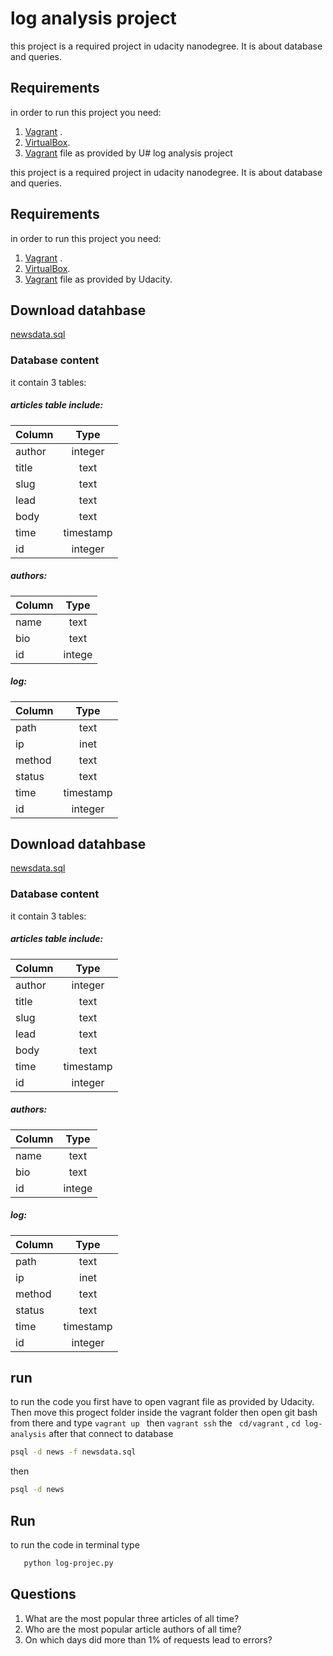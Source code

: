 # log analysis project

this project is a required project in udacity nanodegree. It is about database and queries.
## Requirements
in order to run this project you need:
1. [Vagrant](https://www.vagrantup.com/downloads.html) .
2. [VirtualBox](https://www.virtualbox.org/wiki/Downloads).
3. [Vagrant](https://github.com/udacity/fullstack-nanodegree-vm/blob/master/vagrant/Vagrantfile) file as provided by U# log analysis project

this project is a required project in udacity nanodegree. It is about database and queries.
## Requirements
in order to run this project you need:
1. [Vagrant](https://www.vagrantup.com/downloads.html) .
2. [VirtualBox](https://www.virtualbox.org/wiki/Downloads).
3. [Vagrant](https://github.com/udacity/fullstack-nanodegree-vm/blob/master/vagrant/Vagrantfile) file as provided by Udacity.

## Download datahbase
[newsdata.sql](https://d17h27t6h515a5.cloudfront.net/topher/2016/August/57b5f748_newsdata/newsdata.zip)
### Database content 
it contain 3 tables:
##### articles table include:
                
| Column        | Type          |
| ------------- |:-------------:|
| author        | integer       |
| title         | text          |
| slug          | text          |
| lead          | text          |
| body          | text          |
| time          | timestamp     |
| id            | integer       |


##### authors: 

| Column        | Type          |
| ------------- |:-------------:|
| name          | text          |
| bio           | text          |
| id            | intege        |

##### log: 

| Column        | Type          |
| ------------- |:-------------:|
| path          | text          |
| ip            | inet          |
| method        | text          |
| status        | text          |
| time          | timestamp     |
| id            | integer       |   dacity.

## Download datahbase
[newsdata.sql](https://d17h27t6h515a5.cloudfront.net/topher/2016/August/57b5f748_newsdata/newsdata.zip)
### Database content 
it contain 3 tables:
##### articles table include:
                
| Column        | Type          |
| ------------- |:-------------:|
| author        | integer       |
| title         | text          |
| slug          | text          |
| lead          | text          |
| body          | text          |
| time          | timestamp     |
| id            | integer       |


##### authors: 

| Column        | Type          |
| ------------- |:-------------:|
| name          | text          |
| bio           | text          |
| id            | intege        |

##### log: 

| Column        | Type          |
| ------------- |:-------------:|
| path          | text          |
| ip            | inet          |
| method        | text          |
| status        | text          |
| time          | timestamp     |
| id            | integer       |   
     
## run
to run the code you first have to open vagrant file as provided by Udacity. Then move this progect folder inside the vagrant folder then  open git bash from there and type 
`vagrant up ` then `vagrant ssh` 
the ` cd/vagrant` , ` cd log-analysis ` 
after that connect to database
```bash
psql -d news -f newsdata.sql
```
then 
```bash
psql -d news 
```
## Run 
to run the code in terminal type 
```bash
   python log-projec.py
```
   
## Questions

1. What	are	the	most	popular	three	articles	of	all	time?		
2. Who	are	the	most	popular	article	authors	of	all	time?		
3. On	which	days	did	more	than	1%	of	requests	lead	to	errors?	
